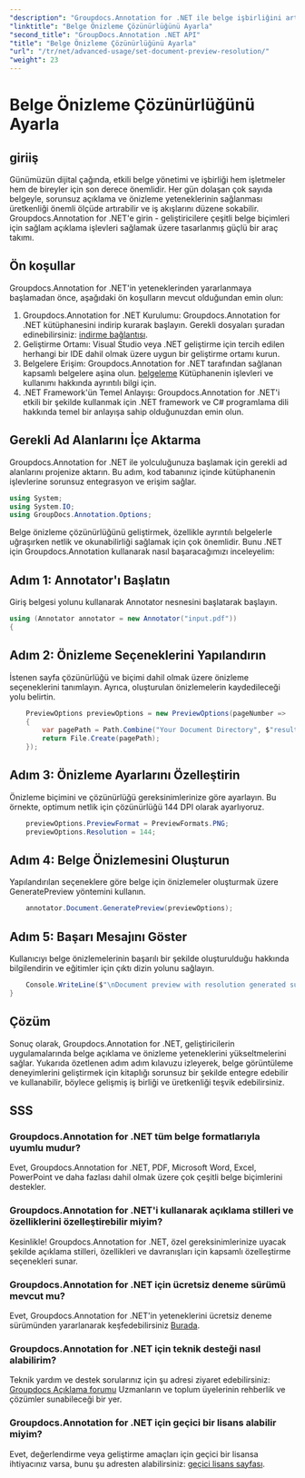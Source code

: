 ```yaml
---
"description": "Groupdocs.Annotation for .NET ile belge işbirliğini artırın, açıklama ekleme ve önizleme işlevlerini sorunsuz bir şekilde kolaylaştırın."
"linktitle": "Belge Önizleme Çözünürlüğünü Ayarla"
"second_title": "GroupDocs.Annotation .NET API"
"title": "Belge Önizleme Çözünürlüğünü Ayarla"
"url": "/tr/net/advanced-usage/set-document-preview-resolution/"
"weight": 23
---
```


# Belge Önizleme Çözünürlüğünü Ayarla

## giriiş
Günümüzün dijital çağında, etkili belge yönetimi ve işbirliği hem işletmeler hem de bireyler için son derece önemlidir. Her gün dolaşan çok sayıda belgeyle, sorunsuz açıklama ve önizleme yeteneklerinin sağlanması üretkenliği önemli ölçüde artırabilir ve iş akışlarını düzene sokabilir. Groupdocs.Annotation for .NET'e girin - geliştiricilere çeşitli belge biçimleri için sağlam açıklama işlevleri sağlamak üzere tasarlanmış güçlü bir araç takımı.
## Ön koşullar
Groupdocs.Annotation for .NET'in yeteneklerinden yararlanmaya başlamadan önce, aşağıdaki ön koşulların mevcut olduğundan emin olun:
1. Groupdocs.Annotation for .NET Kurulumu: Groupdocs.Annotation for .NET kütüphanesini indirip kurarak başlayın. Gerekli dosyaları şuradan edinebilirsiniz: [indirme bağlantısı](https://releases.groupdocs.com/annotation/net/).
2. Geliştirme Ortamı: Visual Studio veya .NET geliştirme için tercih edilen herhangi bir IDE dahil olmak üzere uygun bir geliştirme ortamı kurun.
3. Belgelere Erişim: Groupdocs.Annotation for .NET tarafından sağlanan kapsamlı belgelere aşina olun. [belgeleme](https://tutorials.groupdocs.com/annotation/net/) Kütüphanenin işlevleri ve kullanımı hakkında ayrıntılı bilgi için.
4. .NET Framework'ün Temel Anlayışı: Groupdocs.Annotation for .NET'i etkili bir şekilde kullanmak için .NET framework ve C# programlama dili hakkında temel bir anlayışa sahip olduğunuzdan emin olun.

## Gerekli Ad Alanlarını İçe Aktarma
Groupdocs.Annotation for .NET ile yolculuğunuza başlamak için gerekli ad alanlarını projenize aktarın. Bu adım, kod tabanınız içinde kütüphanenin işlevlerine sorunsuz entegrasyon ve erişim sağlar.

```csharp
using System;
using System.IO;
using GroupDocs.Annotation.Options;
```

Belge önizleme çözünürlüğünü geliştirmek, özellikle ayrıntılı belgelerle uğraşırken netlik ve okunabilirliği sağlamak için çok önemlidir. Bunu .NET için Groupdocs.Annotation kullanarak nasıl başaracağımızı inceleyelim:
## Adım 1: Annotator'ı Başlatın
Giriş belgesi yolunu kullanarak Annotator nesnesini başlatarak başlayın.
```csharp
using (Annotator annotator = new Annotator("input.pdf"))
{
```
## Adım 2: Önizleme Seçeneklerini Yapılandırın
İstenen sayfa çözünürlüğü ve biçimi dahil olmak üzere önizleme seçeneklerini tanımlayın. Ayrıca, oluşturulan önizlemelerin kaydedileceği yolu belirtin.
```csharp
    PreviewOptions previewOptions = new PreviewOptions(pageNumber =>
    {
        var pagePath = Path.Combine("Your Document Directory", $"result_with_resolution_{pageNumber}.png");
        return File.Create(pagePath);
    });
```
## Adım 3: Önizleme Ayarlarını Özelleştirin
Önizleme biçimini ve çözünürlüğü gereksinimlerinize göre ayarlayın. Bu örnekte, optimum netlik için çözünürlüğü 144 DPI olarak ayarlıyoruz.
```csharp
    previewOptions.PreviewFormat = PreviewFormats.PNG;
    previewOptions.Resolution = 144;
```
## Adım 4: Belge Önizlemesini Oluşturun
Yapılandırılan seçeneklere göre belge için önizlemeler oluşturmak üzere GeneratePreview yöntemini kullanın.
```csharp
    annotator.Document.GeneratePreview(previewOptions);
```
## Adım 5: Başarı Mesajını Göster
Kullanıcıyı belge önizlemelerinin başarılı bir şekilde oluşturulduğu hakkında bilgilendirin ve eğitimler için çıktı dizin yolunu sağlayın.
```csharp
    Console.WriteLine($"\nDocument preview with resolution generated successfully.\nCheck output in {"Your Document Directory"}.");
}
```

## Çözüm
Sonuç olarak, Groupdocs.Annotation for .NET, geliştiricilerin uygulamalarında belge açıklama ve önizleme yeteneklerini yükseltmelerini sağlar. Yukarıda özetlenen adım adım kılavuzu izleyerek, belge görüntüleme deneyimlerini geliştirmek için kitaplığı sorunsuz bir şekilde entegre edebilir ve kullanabilir, böylece gelişmiş iş birliği ve üretkenliği teşvik edebilirsiniz.
## SSS
### Groupdocs.Annotation for .NET tüm belge formatlarıyla uyumlu mudur?
Evet, Groupdocs.Annotation for .NET, PDF, Microsoft Word, Excel, PowerPoint ve daha fazlası dahil olmak üzere çok çeşitli belge biçimlerini destekler.
### Groupdocs.Annotation for .NET'i kullanarak açıklama stilleri ve özelliklerini özelleştirebilir miyim?
Kesinlikle! Groupdocs.Annotation for .NET, özel gereksinimlerinize uyacak şekilde açıklama stilleri, özellikleri ve davranışları için kapsamlı özelleştirme seçenekleri sunar.
### Groupdocs.Annotation for .NET için ücretsiz deneme sürümü mevcut mu?
Evet, Groupdocs.Annotation for .NET'in yeteneklerini ücretsiz deneme sürümünden yararlanarak keşfedebilirsiniz [Burada](https://releases.groupdocs.com/).
### Groupdocs.Annotation for .NET için teknik desteği nasıl alabilirim?
Teknik yardım ve destek sorularınız için şu adresi ziyaret edebilirsiniz: [Groupdocs Açıklama forumu](https://forum.groupdocs.com/c/annotation/10) Uzmanların ve toplum üyelerinin rehberlik ve çözümler sunabileceği bir yer.
### Groupdocs.Annotation for .NET için geçici bir lisans alabilir miyim?
Evet, değerlendirme veya geliştirme amaçları için geçici bir lisansa ihtiyacınız varsa, bunu şu adresten alabilirsiniz: [geçici lisans sayfası](https://purchase.groupdocs.com/temporary-license/).